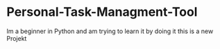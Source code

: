 # Personal-Task-Managment-Tool
Im a beginner in Python and am trying to learn it by doing it this is a new Projekt 
